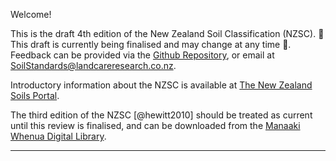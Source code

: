Welcome!

This is the draft 4th edition of the New Zealand Soil Classification (NZSC). 🚧 This draft is currently being finalised and may change at any time 🚧. Feedback can be provided via the [Github Repository](https://github.com/manaakiwhenua/nzsc_v4), or email at [SoilStandards\@landcareresearch.co.nz](mailto:SoilStandards@landcareresearch.co.nz). 

Introductory information about the NZSC is available at [The New Zealand Soils Portal](https://soils.landcareresearch.co.nz/topics/soil-classification/nzsc/).

The third edition of the NZSC [@hewitt2010] should be treated as current until this review is finalised, and can be downloaded from the [Manaaki Whenua Digital Library](http://doi.org/10.7931/DL1-LRSS-1-2010).

------------------------------------------------------------------------
